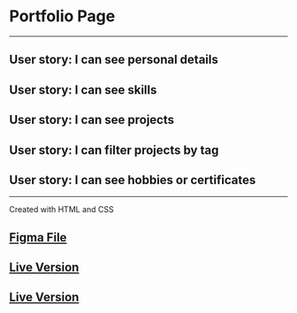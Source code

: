 # Portfolio Page

---

## User story: I can see personal details

## User story: I can see skills

## User story: I can see projects

## User story: I can filter projects by tag

## User story: I can see hobbies or certificates

---

Created with HTML and CSS

## [Figma File](https://www.figma.com/file/O7Omgz2iVR7Vox7shf7O8e/portfolio)

## [Live Version](http://my-portfolio-page.surge.sh/)

## [Live Version](http://portfolio-cards.surge.sh/)
